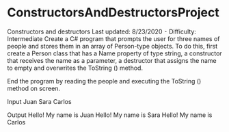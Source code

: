 # ConstructorsAndDestructorsProject

Constructors and destructors
Last updated: 8/23/2020 ⁃ Difficulty: Intermediate
Create a C# program that prompts the user for three names of people and stores them in an array of Person-type objects. To do this, first create a Person class that has a Name property of type string, a constructor that receives the name as a parameter, a destructor that assigns the name to empty and overwrites the ToString () method.

End the program by reading the people and executing the ToString () method on screen.

Input
Juan
Sara
Carlos


Output
Hello! My name is Juan
Hello! My name is Sara
Hello! My name is Carlos
